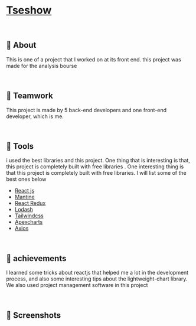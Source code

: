 # [Tseshow](https://tseshow.com/)
<br>

## 🍟 About
This is one of a project that I worked on at its front end. this project was made for the analysis bourse

<br>


## 🍩 Teamwork
This project is made by 5 back-end developers and one front-end developer, which is me.

<br>


## 🍕 Tools
i used the best libraries and this project. One thing that is interesting is that, this project is completely built with free libraries .
One interesting thing is that this project is completely built with free libraries. I will list some of the best ones below

- [React js](https://reactjs.org/)
- [Mantine](https://mantine.dev/)
- [React Redux](https://react-redux.js.org/)
- [Lodash](https://lodash.com/)
- [Tailwindcss](https://tailwindcss.com/)
- [Apexcharts](https://apexcharts.com/)
- [Axios](https://axios-http.com/)
<br>

## 🥙 achievements
I learned some tricks about reactjs that helped me a lot in the development process, and also some interesting tips about the lightweight-chart library. We also used project management software in this project

<br>

## 🍨 Screenshots
